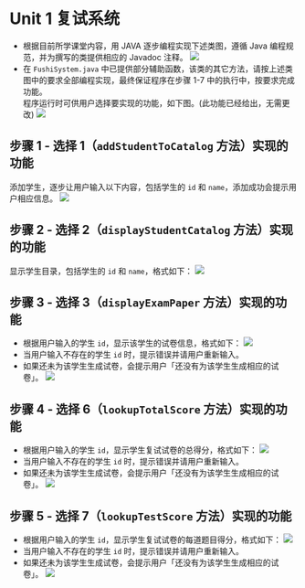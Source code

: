 # Unit 1 复试系统
* 根据目前所学课堂内容，用 JAVA 逐步编程实现下述类图，遵循 Java 编程规范，并为撰写的类提供相应的 Javadoc 注释。
![](https://img03.sogoucdn.com/app/a/100520146/d260cb37e153f64ac9e9e2c752290f99)
* 在 `FushiSystem.java` 中已提供部分辅助函数，该类的其它方法，请按上述类图中的要求全部编程实现，最终保证程序在步骤 1-7 中的执行中，按要求完成功能。<br>程序运行时可供用户选择要实现的功能，如下图。(此功能已经给出，无需更改)
![](https://img01.sogoucdn.com/app/a/100520146/a7b7e2dff1bcf86c51c302f819b0f72e)
## 步骤 1 - 选择 1（`addStudentToCatalog` 方法）实现的功能
添加学生，逐步让用户输入以下内容，包括学生的 `id` 和 `name`，添加成功会提示用户相应信息。
![](https://img02.sogoucdn.com/app/a/100520146/e1aa3aa26161e9b02f93ca8a380021ad)

## 步骤 2 - 选择 2（`displayStudentCatalog` 方法）实现的功能
显示学生目录，包括学生的 `id` 和 `name`，格式如下：
 ![](https://img02.sogoucdn.com/app/a/100520146/19c48a4314b7de241d63febf4e1e0c56)

## 步骤 3 - 选择 3（`displayExamPaper` 方法）实现的功能
* 根据用户输入的学生 `id`，显示该学生的试卷信息，格式如下：
![](https://img04.sogoucdn.com/app/a/100520146/9a334d6341b8f4880c7f75c30054a5ac)
* 当用户输入不存在的学生 `id` 时，提示错误并请用户重新输入。
* 如果还未为该学生生成试卷，会提示用户「还没有为该学生生成相应的试卷」。
![](https://img04.sogoucdn.com/app/a/100520146/48c6630c56ab11d8d855567cc2b8151c)
 
## 步骤 4 - 选择 6（`lookupTotalScore` 方法）实现的功能
* 根据用户输入的学生 `id`，显示学生复试试卷的总得分，格式如下：
![](https://img03.sogoucdn.com/app/a/100520146/7782f0bc8a10d0e4fdf09b27ef90d901)
* 当用户输入不存在的学生 `id` 时，提示错误并请用户重新输入。
* 如果还未为该学生生成试卷，会提示用户「还没有为该学生生成相应的试卷」。
![](https://img03.sogoucdn.com/app/a/100520146/1ad790b409fa67a3722314f7105deb89)
 
## 步骤 5 - 选择 7（`lookupTestScore` 方法）实现的功能
* 根据用户输入的学生 `id`，显示学生复试试卷的每道题目得分，格式如下：
![](https://img02.sogoucdn.com/app/a/100520146/5384d841afa42ca487d193aaa32b5010)
* 当用户输入不存在的学生 `id` 时，提示错误并请用户重新输入。
* 如果还未为该学生生成试卷，会提示用户「还没有为该学生生成相应的试卷」。
![](https://img01.sogoucdn.com/app/a/100520146/0e9d0be969d5a2da10cda232dae637d5)
 